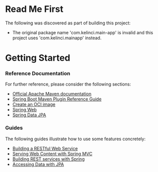 # Read Me First
The following was discovered as part of building this project:

* The original package name 'com.kelinci.main-app' is invalid and this project uses 'com.kelinci.mainapp' instead.

# Getting Started

### Reference Documentation
For further reference, please consider the following sections:

* [Official Apache Maven documentation](https://maven.apache.org/guides/index.html)
* [Spring Boot Maven Plugin Reference Guide](https://docs.spring.io/spring-boot/docs/2.7.4/maven-plugin/reference/html/)
* [Create an OCI image](https://docs.spring.io/spring-boot/docs/2.7.4/maven-plugin/reference/html/#build-image)
* [Spring Web](https://docs.spring.io/spring-boot/docs/2.7.4/reference/htmlsingle/#web)
* [Spring Data JPA](https://docs.spring.io/spring-boot/docs/2.7.4/reference/htmlsingle/#data.sql.jpa-and-spring-data)

### Guides
The following guides illustrate how to use some features concretely:

* [Building a RESTful Web Service](https://spring.io/guides/gs/rest-service/)
* [Serving Web Content with Spring MVC](https://spring.io/guides/gs/serving-web-content/)
* [Building REST services with Spring](https://spring.io/guides/tutorials/rest/)
* [Accessing Data with JPA](https://spring.io/guides/gs/accessing-data-jpa/)

